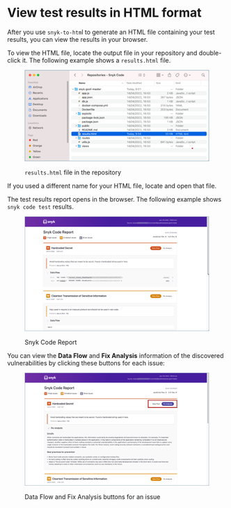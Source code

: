 # View test results in HTML format

After you use `snyk-to-htm`l to generate an HTML file containing your test results, you can view the results in your browser.

To view the HTML file, locate the output file in your repository and double-click it. The following example shows a `results.html` file.

<figure><img src="../../../../.gitbook/assets/Snyk-to-HTML - Results file.png" alt="results.html file in the repository"><figcaption><p><code>results.html</code> file in the repository</p></figcaption></figure>

If you used a different name for your HTML file, locate and open that file.

The test results report opens in the browser. The following example shows `snyk code test` results.

<figure><img src="../../../../.gitbook/assets/Snyk-to-HTML - HTML Report - 2.png" alt="Snyk Code Report"><figcaption><p>Snyk Code Report</p></figcaption></figure>

You can view the **Data Flow** and **Fix Analysis** information of the discovered vulnerabilities by clicking these buttons for each issue:

<figure><img src="../../../../.gitbook/assets/Snyk-to-HTML - Example - HTML Report - Fix Analysis tab - 2.png" alt="Data Flow and Fix Analysis buttons for an issue"><figcaption><p>Data Flow and Fix Analysis buttons for an issue</p></figcaption></figure>
